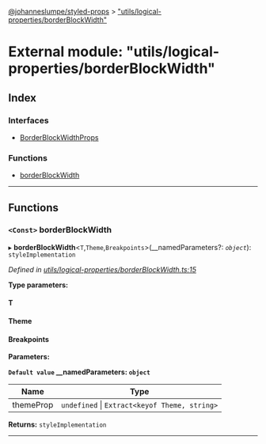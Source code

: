 [@johanneslumpe/styled-props](../README.md) > ["utils/logical-properties/borderBlockWidth"](../modules/_utils_logical_properties_borderblockwidth_.md)

# External module: "utils/logical-properties/borderBlockWidth"

## Index

### Interfaces

* [BorderBlockWidthProps](../interfaces/_utils_logical_properties_borderblockwidth_.borderblockwidthprops.md)

### Functions

* [borderBlockWidth](_utils_logical_properties_borderblockwidth_.md#borderblockwidth)

---

## Functions

<a id="borderblockwidth"></a>

### `<Const>` borderBlockWidth

▸ **borderBlockWidth**<`T`,`Theme`,`Breakpoints`>(__namedParameters?: *`object`*): `styleImplementation`

*Defined in [utils/logical-properties/borderBlockWidth.ts:15](https://github.com/johanneslumpe/styled-props/blob/8e709f1/src/utils/logical-properties/borderBlockWidth.ts#L15)*

**Type parameters:**

#### T 
#### Theme 
#### Breakpoints 
**Parameters:**

**`Default value` __namedParameters: `object`**

| Name | Type |
| ------ | ------ |
| themeProp | `undefined` \| `Extract<keyof Theme, string>` |

**Returns:** `styleImplementation`

___

